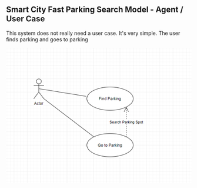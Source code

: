 ## Smart City Fast Parking Search Model - Agent / User Case

This system does not really need a user case. It's very simple. The user finds parking and goes to parking

![Example User Case](../images/usercase_diagram.png)

